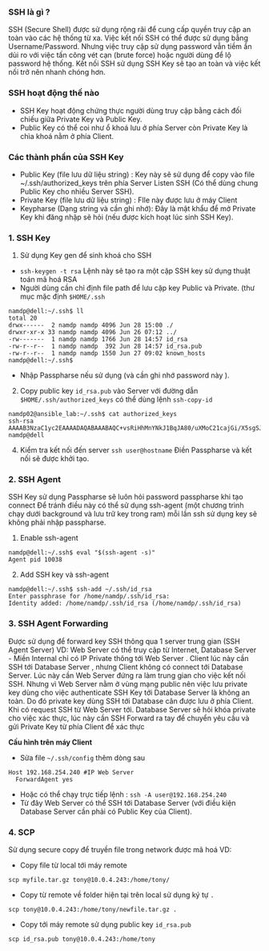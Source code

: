 ### SSH là gì ?

SSH (Secure Shell) được sử dụng rộng rãi để cung cấp quyền truy cập an toàn vào các hệ thống từ xa.
Việc kết nối SSH có thể được sử dụng bẳng Username/Password. Nhưng việc truy cập sử dụng password vẫn tiềm ẩn dủi ro với việc tấn công vét cạn (brute force) hoặc người dùng để lộ password hệ thống.
Kết nối SSH sử dụng SSH Key sẽ tạo an toàn và việc kết nối trở nên nhanh chóng hơn.

### SSH hoạt động thế nào

- SSH Key hoạt động chứng thực người dùng truy cập bằng cách đối chiếu giữa Private Key và Public Key.
- Public Key có thể coi như ổ khoá lưu ở phía Server còn Private Key là chìa khoá nằm ở phía Client.

### Các thành phần của SSH Key

- Public Key (file lưu dữ liệu string) : Key này sẽ sử dụng để copy vào file ~/.ssh/authorized_keys trên phía Server Listen SSH (Có thể dùng chung Public Key cho nhiều Server SSH).
- Private Key (file lưu dữ liệu string) : FIle này được lưu ở máy Client
- Keypharse (Dạng string và cần ghi nhớ): Đây là mật khẩu để mở Private Key khi đăng nhập sẽ hỏi (nếu được kích hoạt lúc sinh SSH Key).

### 1\. SSH Key

1.  Sử dụng Key gen để sinh khoá cho SSH

- `ssh-keygen -t rsa`
    Lệnh này sẽ tạo ra một cặp SSH key sử dụng thuật toán mã hoá RSA
- Người dùng cần chỉ định file path để lưu cặp key Public và Private. (thư mục mặc định `$HOME/.ssh`

```
namdp@dell:~/.ssh$ ll
total 20
drwx------  2 namdp namdp 4096 Jun 28 15:00 ./
drwxr-xr-x 33 namdp namdp 4096 Jun 26 07:12 ../
-rw-------  1 namdp namdp 1766 Jun 28 14:57 id_rsa
-rw-r--r--  1 namdp namdp  392 Jun 28 14:57 id_rsa.pub
-rw-r--r--  1 namdp namdp 1550 Jun 27 09:02 known_hosts
namdp@dell:~/.ssh$ 

```

- Nhập Passpharse nếu sử dụng (và cần ghi nhớ password này ).

2.  Copy public key `id_rsa.pub` vào Server với đường dẫn `$HOME/.ssh/authorized_keys` có thể dùng lệnh `ssh-copy-id`

```
namdp02@ansible_lab:~/.ssh$ cat authorized_keys 
ssh-rsa AAAAB3NzaC1yc2EAAAADAQABAAABAQC+vsRiHhMnYNkJ1BqJA80/uXMoC21cajGi/X5sgSJsUG5+hQDWd7mj/tujHXNMHK4WskwoDDO2MH6PEWeJ3HHzAlMr6hnKt645GnfhA9Y4CF5AzHNvVF+Aqrr+gpop7PYWwoOm46BrSuAV6oa5rzKKdXn4qCGgKFbiahHxD2NmG8+EzhBgc9xJQm8XBu5fZvZ8RA3qy1w9FUzKtLTrHJt9rAaWw+S4LrNzzhviTzqV/QrZGIsStx3ixdYXI8p5kHHuaDfj6RaxzzfrZZ/zE2OhV8t/a0HBOKJ7BizfmiWlpo6Wp9IR/CCapshbuu4yOhonkVdTFy6x6acMGjxnsYfj namdp@dell
```

4.  Kiểm tra kết nối đến server `ssh user@hostname` Điền Passpharse và kết nối sẽ được khởi tạo.

### 2\. SSH Agent

SSH Key sử dụng Passpharse sẽ luôn hỏi password passpharse khi tạo connect
Để tránh điều này có thể sử dụng ssh-agent (một chương trình chạy dưới background và lưu trữ key trong ram) mỗi lần ssh sử dụng key sẽ không phải nhập passpharse.

1.  Enable ssh-agent

```
namdp@dell:~/.ssh$ eval "$(ssh-agent -s)"
Agent pid 10038

```

2.  Add SSH key và ssh-agent

```
namdp@dell:~/.ssh$ ssh-add ~/.ssh/id_rsa
Enter passphrase for /home/namdp/.ssh/id_rsa: 
Identity added: /home/namdp/.ssh/id_rsa (/home/namdp/.ssh/id_rsa)
```

### 3\. SSH Agent Forwarding

Được sử dụng để forward key SSH thông qua 1 server trung gian (SSH Agent Server)
    VD: Web Server có thể truy cập từ Internet, Database Server - Miền Internal chỉ có IP Private thông tới Web Server .
Client lúc này cần SSH tới Database Server , nhưng Client không có connect tới Database Server. Lúc này cần Web Server đứng ra làm trung gian cho việc kết nối SSH.
Nhưng vì Web Server nằm ở vùng mạng public nên việc lưu private key dùng cho việc authenticate SSH Key tới Database Server là không an toàn.
Do đó private key dùng SSH tới Database cân được lưu ở phía Client.
Khi có request SSH từ Web Server tới. Database Server sẽ hỏi khóa private cho việc xác thực, lúc này cần SSH Forward ra tay để chuyển yêu cầu và gửi Private Key từ phía Client để xác thực

**Cấu hình trên máy Client**

- Sửa file `~/.ssh/config` thêm dòng sau

```
Host 192.168.254.240 #IP Web Server
  ForwardAgent yes
```

- Hoặc có thể chạy trực tiếp lệnh :
    `ssh -A user@192.168.254.240`
- Từ đây Web Server có thể SSH tới Database Server (với điều kiện Database Server cần phải có Public Key của Client).

### 4. SCP 
Sử dụng secure copy để truyền file trong network được mã hoá
VD:
- Copy file từ local tới máy remote
```
scp myfile.tar.gz tony@10.0.4.243:/home/tony/
``` 
- Copy từ remote về folder hiện tại trên local sử dụng ký tự `.`
```
scp tony@10.0.4.243:/home/tony/newfile.tar.gz .
```
- Copy tới máy remote sử dụng public key `id_rsa.pub`
```
scp id_rsa.pub tony@10.0.4.243:/home/tony
```
